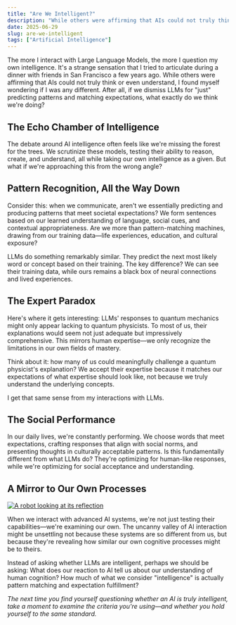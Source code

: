 ```yaml
---
title: "Are We Intelligent?"
description: "While others were affirming that AIs could not truly think or even understand, I found myself wondering if I was any different."
date: 2025-06-29
slug: are-we-intelligent
tags: ["Artificial Intelligence"]
---
```


The more I interact with Large Language Models, the more I question my own intelligence. It's a strange sensation that I tried to articulate during a dinner with friends in San Francisco a few years ago. While others were affirming that AIs could not truly think or even understand, I found myself wondering if I was any different. After all, if we dismiss LLMs for "just" predicting patterns and matching expectations, what exactly do we think we're doing?

## The Echo Chamber of Intelligence

The debate around AI intelligence often feels like we're missing the forest for the trees. We scrutinize these models, testing their ability to reason, create, and understand, all while taking our own intelligence as a given. But what if we're approaching this from the wrong angle?

## Pattern Recognition, All the Way Down

Consider this: when we communicate, aren't we essentially predicting and producing patterns that meet societal expectations? We form sentences based on our learned understanding of language, social cues, and contextual appropriateness. Are we more than pattern-matching machines, drawing from our training data—life experiences, education, and cultural exposure?

LLMs do something remarkably similar. They predict the next most likely word or concept based on their training. The key difference? We can see their training data, while ours remains a black box of neural connections and lived experiences.

## The Expert Paradox

Here's where it gets interesting: LLMs' responses to quantum mechanics might only appear lacking to quantum physicists. To most of us, their explanations would seem not just adequate but impressively comprehensive. This mirrors human expertise—we only recognize the limitations in our own fields of mastery.

Think about it: how many of us could meaningfully challenge a quantum physicist's explanation? We accept their expertise because it matches our expectations of what expertise should look like, not because we truly understand the underlying concepts.

I get that same sense from my interactions with LLMs.

## The Social Performance

In our daily lives, we're constantly performing. We choose words that meet expectations, crafting responses that align with social norms, and presenting thoughts in culturally acceptable patterns. Is this fundamentally different from what LLMs do? They're optimizing for human-like responses, while we're optimizing for social acceptance and understanding.


## A Mirror to Our Own Processes

[![A robot looking at its reflection](/images/robot_reflection.jpg)](/images/robot_reflection.jpg)

When we interact with advanced AI systems, we're not just testing their capabilities—we're examining our own. The uncanny valley of AI interaction might be unsettling not because these systems are so different from us, but because they're revealing how similar our own cognitive processes might be to theirs.

Instead of asking whether LLMs are intelligent, perhaps we should be asking: What does our reaction to AI tell us about our understanding of human cognition? How much of what we consider "intelligence" is actually pattern matching and expectation fulfillment?

*The next time you find yourself questioning whether an AI is truly intelligent, take a moment to examine the criteria you're using—and whether you hold yourself to the same standard.* 